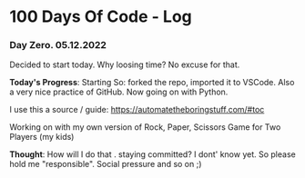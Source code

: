 # 100 Days Of Code - Log

### Day Zero. 05.12.2022

Decided to start today. Why loosing time? No excuse for that.

**Today's Progress**: Starting
So: forked the repo, imported it to VSCode. Also a very nice practice of GitHub.
Now going on with Python.

I use this a source / guide: https://automatetheboringstuff.com/#toc

Working on with my own version of Rock, Paper, Scissors Game for Two Players (my kids)

**Thought**:
How will I do that . staying committed? I dont' know yet. So please hold me "responsible".
Social pressure and so on ;)